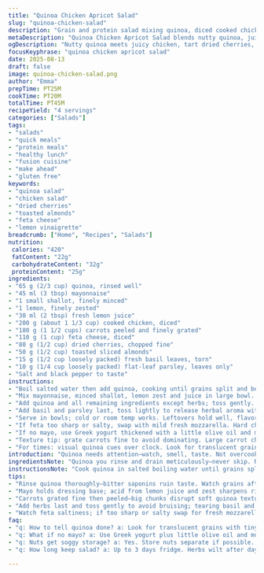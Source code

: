 ```yaml
---
title: "Quinoa Chicken Apricot Salad"
slug: "quinoa-chicken-salad"
description: "Grain and protein salad mixing quinoa, diced cooked chicken, dried apricots, and crunchy nuts with fresh herbs. Visual cues dictate doneness of quinoa; lemon juice and zest brighten flavors while mayo binds ingredients. Swaps dried apricots for dried cherries and gouda for feta add tang and creaminess variation. Pacanes substituted with toasted sliced almonds for crunch contrast. Rough chopping herbs releases aroma, essential for flavor lift. Cold quinoa rinsing stops cooking and firms grains. Flavor balance adjusted on final mix. Textures range from soft quinoa to nutty crunch and juicy dried fruit pieces. Salt and pepper essential for background enhancement. Salad serves well cold as quick lunch or dinner protein boost."
metaDescription: "Quinoa Chicken Apricot Salad blends nutty quinoa, juicy chicken, tart dried cherries, creamy feta, toasted almonds, fresh herbs, and zesty lemon for textured bites."
ogDescription: "Nutty quinoa meets juicy chicken, tart dried cherries, creamy feta, toasted almonds, and fresh lemony herbs. Layered textures, bright bites, cold or room temp."
focusKeyphrase: "quinoa chicken apricot salad"
date: 2025-08-13
draft: false
image: quinoa-chicken-salad.png
author: "Emma"
prepTime: PT25M
cookTime: PT20M
totalTime: PT45M
recipeYield: "4 servings"
categories: ["Salads"]
tags:
- "salads"
- "quick meals"
- "protein meals"
- "healthy lunch"
- "fusion cuisine"
- "make ahead"
- "gluten free"
keywords:
- "quinoa salad"
- "chicken salad"
- "dried cherries"
- "toasted almonds"
- "feta cheese"
- "lemon vinaigrette"
breadcrumb: ["Home", "Recipes", "Salads"]
nutrition: 
 calories: "420"
 fatContent: "22g"
 carbohydrateContent: "32g"
 proteinContent: "25g"
ingredients:
- "65 g (2/3 cup) quinoa, rinsed well"
- "45 ml (3 tbsp) mayonnaise"
- "1 small shallot, finely minced"
- "1 lemon, finely zested"
- "30 ml (2 tbsp) fresh lemon juice"
- "200 g (about 1 1/3 cup) cooked chicken, diced"
- "180 g (1 1/2 cups) carrots peeled and finely grated"
- "110 g (1 cup) feta cheese, diced"
- "80 g (1/2 cup) dried cherries, chopped fine"
- "50 g (1/2 cup) toasted sliced almonds"
- "15 g (1/2 cup loosely packed) fresh basil leaves, torn"
- "10 g (1/4 cup loosely packed) flat-leaf parsley, leaves only"
- "Salt and black pepper to taste"
instructions:
- "Boil salted water then add quinoa, cooking until grains split and become translucent but still firm when bitten — about 20 minutes, watch closely. Drain well, rinse under cold water until grains no longer steam, shake dry gently. This stops overcooking; quinoa grains stay separated, not mushy."
- "Mix mayonnaise, minced shallot, lemon zest and juice in large bowl. Season with salt, pepper. The acidity from lemon cuts through mayo’s richness, creating bright dressing base."
- "Add quinoa and all remaining ingredients except herbs; toss gently. You want even distribution, not a paste. Taste now for salt and pepper; dried cherries add sweetness needing balance."
- "Add basil and parsley last, toss lightly to release herbal aroma without bruising leaves. Herbs provide green freshness and contrast sweet nuts and fruit."
- "Serve in bowls; cold or room temp works. Leftovers hold well, flavors meld over time but nuts soften, so add fresh nuts for garnish if storing."
- "If feta too sharp or salty, swap with mild fresh mozzarella. Hard cheese like gouda makes salad richer but feta's tang bounces off lemon. For nuts, toasted walnuts also work but watch for bitterness if burnt."
- "If no mayo, use Greek yogurt thickened with a little olive oil and mustard for tangy alternative. Texture changes but flavor stays balanced."
- "Texture tip: grate carrots fine to avoid dominating. Large carrot chunks compete with delicate quinoa instead of complementing."
- "For times: visual quinoa cues over clock. Look for translucent grains and tiny spirals separating; if mushy, you’ve lost texture."
introduction: "Quinoa needs attention—watch, smell, taste. Not overcooked but tender enough. Slightly nutty with popping grain texture. Chicken diced small, juicy bits amid sweet dried cherries swapping apricots. Mayonnaise anchors everything, lemon juice sharpens. Basil and parsley torn just right, not shredded into oblivion—vibrant scent suffuses bowl. Layer in textures; creamy cheese, crunchy toasted almonds replacing pacanes for punchier bite. Carrots grated fine, never coarse—word to the wise. You’ll know when salad ready by feel; grains separate, not sticky. Toss and taste, adjust salt or pepper on last pass. Rest in fridge to chill and meld. I tweak citrus amount, often more zest than juice for pop. No mayo? Greek yogurt hints just fine, lighter on tongue. Serve cold or room temp—keeps well but nuts lose crunch over time. Personal hack—add a splash of olive oil if too dry. Perfect lunch or light dinner, no fuss but big results. Learned patience with quinoa texture; rush and it’s gummy. Let chill and flavors settle, a pleasant tang lingers on the tongue."
ingredientsNote: "Quinoa you rinse and drain meticulously—never skip. Rinsing removes bitter saponins, crucial for clean flavor. Swap dried apricots for dried cherries for tart sweetness contrasting creamy feta instead of gouda’s dense melt. Nuts should always be toasted fresh, almonds here for crisp texture plus nutty aroma. Beware buying pre-toasted nuts; check freshness to avoid rancid taste—smell first. Basil and parsley chosen fresh, not wilted—herbs lose punch when old. Mayonnaise binds while the acid from lemon balances fat. Adjust lemon diligently; too much overwhelms, too little flattens flavor. Carrots peeled and finely grated give subtle sweetness without fiber chunk. Chicken cooked previously, cold leftover rotisserie works great—quick, no dry bits. Salt added throughout but conservative—you can always add later. Pepper freshly ground packs more aroma; pre-ground is dead in flavor."
instructionsNote: "Cook quinoa in salted boiling water until grains split with visible tiny 'tails'; roughly 20 minutes but do spot checks. Drain and rinse under cold water to halt cooking and firm texture—avoid mush by careful timing. Dressing made first—mayo, shallot, lemon zest, and juice meld flavor well; don’t skip zest as it adds essential citrus oils. Combine base ingredients before adding delicate herbs to preserve color and fragrance. Toss lightly but thoroughly so quinoa coats with dressing and ingredients dispersed evenly. Final taste test crucial; dried fruit can differ in sweetness so tweak salt and pepper as needed. Serve cold or at room temperature, leftovers improve as flavors meld yet nuts soften—add fresh nuts atop if stored. For efficiency, prep nuts and herbs while quinoa cooks. Always check texture when cooking grains, visual and tactile cues trump timers—a little grain resistance rather than soft mush is the goal. This method avoids soggy salads caused by overcooked quinoa. Mayonnaise gives creaminess but substitutes with thick yogurt work well if lighter touch needed. Presentation is rustic; torn herbs not finely chopped to keep rustic feel and punch aroma each bite."
tips:
- "Rinse quinoa thoroughly—bitter saponins ruin taste. Watch grains after adding to boiling salted water; split grains with tiny spirals tell doneness, not timer. Rinse quinoa cold immediately stops cooking and firms grains; no mush, distinct chew remains."
- "Mayo holds dressing base; acid from lemon juice and zest sharpens richness. If no mayo, Greek yogurt thickened with olive oil and mustard okay but texture shifts; flavor still balanced, just lighter. Don’t skip zest—it adds essential oils you miss if omitted."
- "Carrots grated fine then peeled—big chunks disrupt soft quinoa texture. Texture contrast key; too chunky battens down delicate grains and herbs. Toast almonds fresh before tossing—pre-toasted often stale or rancid. Smell nuts before use; rancid taste ruins balance fast."
- "Add herbs last and toss gently to avoid bruising; tearing basil and parsley releases aroma without turning leaves soggy or dull. Dried cherries swapped for apricots add tart brightness; sweetness varies batch to batch, taste for salt adjustment often needed."
- "Watch feta saltiness; if too sharp or salty swap for fresh mozzarella. Gouda richer, heavier; if using, reduce lemon juice slightly to avoid clashing. Leftovers lose nut crunch; add fresh almonds before serving cold next day."
faq:
- "q: How to tell quinoa done? a: Look for translucent grains with tiny curled tails. Texture firm but bite through; not mushy. Rinse cold stops cooking, grains separate, no sticky mess. Timers lie. Watch closely."
- "q: What if no mayo? a: Use Greek yogurt plus little olive oil and mustard. Thicker, tang differs but keeps dressing creamy. Skip zest only if desperate; zest oils important. Texture changes but flavor stable."
- "q: Nuts get soggy storage? a: Yes. Store nuts separate if possible. If mixed, add fresh toasted nuts before serving to regain crunch. Toast a few extra almonds at prep to drop on leftovers. Saves salad from dull texture."
- "q: How long keep salad? a: Up to 3 days fridge. Herbs wilt after day one but still flavor. Nuts soften. Chicken safe in fridge that long too. Cool well and cover. Room temp okay short term, but chill best."

---
```

